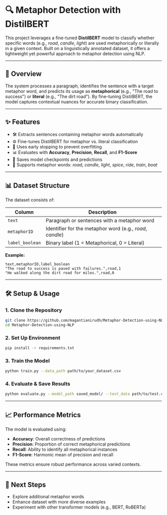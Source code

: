 # 🔍 Metaphor Detection with DistilBERT

This project leverages a fine-tuned **DistilBERT** model to classify whether specific words (e.g., *road*, *candle*, *light*) are used metaphorically or literally in a given context. Built on a linguistically annotated dataset, it offers a lightweight yet powerful approach to metaphor detection using NLP.

---

## 📖 Overview

The system processes a paragraph, identifies the sentence with a target metaphor word, and predicts its usage as **metaphorical** (e.g., "The road to success") or **literal** (e.g., "The dirt road"). By fine-tuning DistilBERT, the model captures contextual nuances for accurate binary classification.

---

## ✨ Features

- 🛠️ Extracts sentences containing metaphor words automatically
- ⚙️ Fine-tunes DistilBERT for metaphor vs. literal classification
- 📏 Uses early stopping to prevent overfitting
- 📊 Evaluates with **Accuracy**, **Precision**, **Recall**, and **F1-Score**
- 💾 Saves model checkpoints and predictions
- 🎯 Supports metaphor words: *road*, *candle*, *light*, *spice*, *ride*, *train*, *boat*

---

## 📊 Dataset Structure

The dataset consists of:

| Column          | Description                                              |
|-----------------|----------------------------------------------------------|
| `text`          | Paragraph or sentences with a metaphor word              |
| `metaphorID`    | Identifier for the metaphor word (e.g., *road*, *candle*) |
| `label_boolean` | Binary label (1 = Metaphorical, 0 = Literal)            |

**Example:**
```csv
text,metaphorID,label_boolean
"The road to success is paved with failures.",road,1
"He walked along the dirt road for miles.",road,0
```

---

## 🛠️ Setup & Usage

### 1. Clone the Repository
```bash
git clone https://github.com/magantianirudh/Metaphor-Detection-using-NLP.git
cd Metaphor-Detection-using-NLP
```

### 2. Set Up Environment
```bash
pip install -r requirements.txt
```

### 3. Train the Model
```bash
python train.py --data_path path/to/your_dataset.csv
```

### 4. Evaluate & Save Results
```bash
python evaluate.py --model_path saved_model/ --test_data path/to/test.csv
```

---

## 📈 Performance Metrics

The model is evaluated using:
- **Accuracy**: Overall correctness of predictions
- **Precision**: Proportion of correct metaphorical predictions
- **Recall**: Ability to identify all metaphorical instances
- **F1-Score**: Harmonic mean of precision and recall

These metrics ensure robust performance across varied contexts.

---

## 🚀 Next Steps
- Explore additional metaphor words
- Enhance dataset with more diverse examples
- Experiment with other transformer models (e.g., BERT, RoBERTa)
